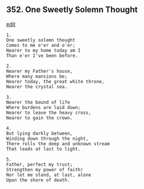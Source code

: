 
## 352.  One Sweetly Solemn Thought
[edit](https://docs.google.com/document/d/1JirK%2DeiD_v6Qi8%2D0zlxzdciWA2lIfqjg/edit?mode=html)



    1.
    One sweetly solemn thought 
    Comes to me o'er and o'er; 
    Nearer to my home today am I 
    Than e'er I've been before. 

    2.
    Nearer my Father's house, 
    Where many mansions be; 
    Nearer today, the great white throne, 
    Nearer the crystal sea. 

    3.
    Nearer the bound of life 
    Where burdens are laid down; 
    Nearer to leave the heavy cross, 
    Nearer to gain the crown. 

    4.
    But lying darkly between, 
    Winding down through the night, 
    There rolls the deep and unknown stream 
    That leads at last to light. 

    5.
    Father, perfect my trust; 
    Strengthen my power of faith! 
    Nor let me stand, at last, alone 
    Upon the shore of death.

